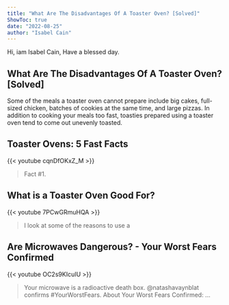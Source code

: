 ```yaml
---
title: "What Are The Disadvantages Of A Toaster Oven? [Solved]"
ShowToc: true 
date: "2022-08-25"
author: "Isabel Cain" 
---
```


Hi, iam Isabel Cain, Have a blessed day.
## What Are The Disadvantages Of A Toaster Oven? [Solved]
Some of the meals a toaster oven cannot prepare include big cakes, full-sized chicken, batches of cookies at the same time, and large pizzas. In addition to cooking your meals too fast, toasties prepared using a toaster oven tend to come out unevenly toasted.

## Toaster Ovens: 5 Fast Facts
{{< youtube cqnDfOKxZ_M >}}
>Fact #1. 

## What is a Toaster Oven Good For?
{{< youtube 7PCwGRmuHQA >}}
>I look at some of the reasons to use a 

## Are Microwaves Dangerous? - Your Worst Fears Confirmed
{{< youtube OC2s9KIcuIU >}}
>Your microwave is a radioactive death box. @natashavaynblat confirms #YourWorstFears. About Your Worst Fears Confirmed: ...

